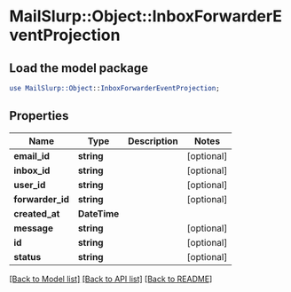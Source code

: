 # MailSlurp::Object::InboxForwarderEventProjection

## Load the model package
```perl
use MailSlurp::Object::InboxForwarderEventProjection;
```

## Properties
Name | Type | Description | Notes
------------ | ------------- | ------------- | -------------
**email_id** | **string** |  | [optional] 
**inbox_id** | **string** |  | [optional] 
**user_id** | **string** |  | [optional] 
**forwarder_id** | **string** |  | [optional] 
**created_at** | **DateTime** |  | 
**message** | **string** |  | [optional] 
**id** | **string** |  | [optional] 
**status** | **string** |  | [optional] 

[[Back to Model list]](../README#documentation-for-models) [[Back to API list]](../README#documentation-for-api-endpoints) [[Back to README]](../README)


